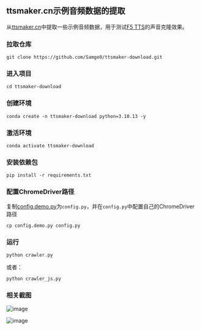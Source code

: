## ttsmaker.cn示例音频数据的提取

从[ttsmaker.cn](https://ttsmaker.cn)中提取一些示例音频数据，用于测试[F5 TTS](https://github.com/SWivid/F5-TTS)的声音克隆效果。


### 拉取仓库
```shell
git clone https://github.com/Samge0/ttsmaker-download.git
```

### 进入项目
```shell
cd ttsmaker-download
```

### 创建环境
```shell
conda create -n ttsmaker-download python=3.10.13 -y
```

### 激活环境
```shell
conda activate ttsmaker-download
```

### 安装依赖包
```shell
pip install -r requirements.txt
``` 

### 配置ChromeDriver路径
复制[config.demo.py](config.demo.py)为`config.py`，并在`config.py`中配置自己的ChromeDriver路径
```shell
cp config.demo.py config.py
```

### 运行
```shell
python crawler.py
```

或者：
```shell
python crawler_js.py
```

### 相关截图
![image](https://github.com/user-attachments/assets/eb69f721-55ee-48ab-935d-2a276f4570ce)

![image](https://github.com/user-attachments/assets/63e3d28b-b19a-4adc-b8bd-43e11fd863ac)

